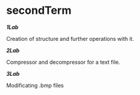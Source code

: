 # secondTerm

***1Lab***

Creation of structure and further operations with it.

***2Lab***

Compressor and decompressor for a text file.

***3Lab***

Modificating .bmp files
